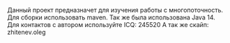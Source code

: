 Данный проект предназначет для изучения работы с многопоточность.
Для сборки использовать maven.
Так же была использована Java 14.
Для контактов с автором используйте ICQ: 245520
А так же скайп: zhitenev.oleg
